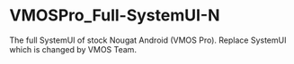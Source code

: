# VMOSPro_Full-SystemUI-N
The full SystemUI of stock Nougat Android (VMOS Pro). Replace SystemUI which is changed by VMOS Team.
